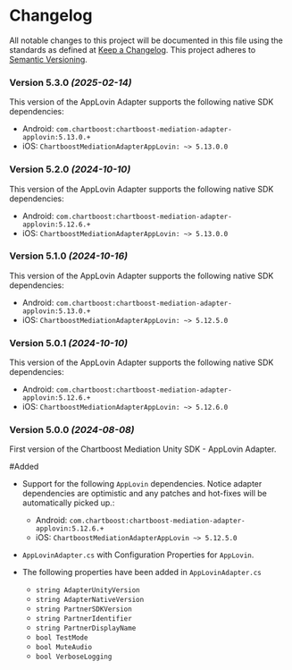 # Changelog
All notable changes to this project will be documented in this file using the standards as defined at [Keep a Changelog](https://keepachangelog.com/en/1.0.0/). This project adheres to [Semantic Versioning](https://semver.org/spec/v2.0.0).

### Version 5.3.0 *(2025-02-14)*
This version of the AppLovin Adapter supports the following native SDK dependencies:
  * Android: `com.chartboost:chartboost-mediation-adapter-applovin:5.13.0.+`
  * iOS: `ChartboostMediationAdapterAppLovin: ~> 5.13.0.0`

### Version 5.2.0 *(2024-10-10)*
This version of the AppLovin Adapter supports the following native SDK dependencies:
  * Android: `com.chartboost:chartboost-mediation-adapter-applovin:5.12.6.+`
  * iOS: `ChartboostMediationAdapterAppLovin: ~> 5.13.0.0`

### Version 5.1.0 *(2024-10-16)*
This version of the AppLovin Adapter supports the following native SDK dependencies:
  * Android: `com.chartboost:chartboost-mediation-adapter-applovin:5.13.0.+`
  * iOS: `ChartboostMediationAdapterAppLovin: ~> 5.12.5.0`

### Version 5.0.1 *(2024-10-10)*
This version of the AppLovin Adapter supports the following native SDK dependencies:
  * Android: `com.chartboost:chartboost-mediation-adapter-applovin:5.12.6.+`
  * iOS: `ChartboostMediationAdapterAppLovin: ~> 5.12.6.0`

### Version 5.0.0 *(2024-08-08)*
First version of the Chartboost Mediation Unity SDK - AppLovin Adapter.

#Added
- Support for the following `AppLovin` dependencies. Notice adapter dependencies are optimistic and any patches and hot-fixes will be automatically picked up.:
    * Android: `com.chartboost:chartboost-mediation-adapter-applovin:5.12.6.+`
    * iOS: `ChartboostMediationAdapterAppLovin ~> 5.12.5.0`
    
- `AppLovinAdapter.cs` with Configuration Properties for `AppLovin`.
- The following properties have been added in `AppLovinAdapter.cs`
    * `string AdapterUnityVersion`
    * `string AdapterNativeVersion`
    * `string PartnerSDKVersion`
    * `string PartnerIdentifier`
    * `string PartnerDisplayName`
    * `bool TestMode`
    * `bool MuteAudio`
    * `bool VerboseLogging`